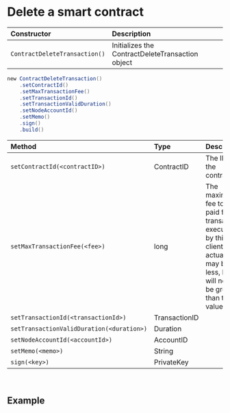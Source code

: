 # Delete a smart contract

| Constructor | Description |
| :--- | :--- |
| `ContractDeleteTransaction()` | ​Initializes the ContractDeleteTransaction object |

```java
​new ContractDeleteTransaction()
    .setContractId()
    .setMaxTransactionFee()
    .setTransactionId()
    .setTransactionValidDuration()
    .setNodeAccountId()
    .setMemo()
    .sign()
    .build()
```

| Method | Type | Description |
| :--- | :--- | :--- |
| `setContractId(<contractID>)` | ContractID | The ID of the contract |
| `setMaxTransactionFee(<fee>)` | long | The maximum fee to be paid for this transaction executed by this client. The actual fee may be less, but will never be greater than this value. |
| `setTransactionId(<transactionId>)` | TransactionID |  |
| `setTransactionValidDuration(<duration>)` | Duration |  |
| `setNodeAccountId(<accountId>)` | AccountID |  |
| `setMemo(<memo>)` | String |  |
| `sign(<key>)` | PrivateKey |  |

‌

## Example <a id="example"></a>

```text
​
```

